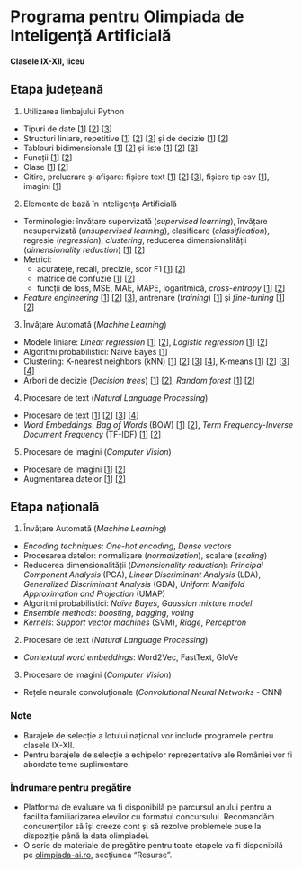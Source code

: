 # Programa pentru Olimpiada de Inteligență Artificială

#### Clasele IX-XII, liceu


## Etapa județeană

1. Utilizarea limbajului Python

- Tipuri de date [[1](https://www.geeksforgeeks.org/python-data-types/)] [[2](https://www.w3schools.com/python/python_datatypes.asp)] [[3](https://realpython.com/python-data-types/)]
- Structuri liniare, repetitive [[1](https://www.geeksforgeeks.org/loops-in-python/)] [[2](https://www.w3schools.com/python/python_while_loops.asp )] [[3](https://www.w3schools.com/python/python_for_loops.asp )] și de decizie [[1](https://www.geeksforgeeks.org/conditional-statements-in-python/)] [[2](https://www.w3schools.com/python/python_conditions.asp )]
- Tablouri bidimensionale [[1](https://www.geeksforgeeks.org/python-arrays/)] [[2](https://www.w3schools.com/python/python_arrays.asp)] și liste [[1](https://www.geeksforgeeks.org/python-lists/)] [[2](https://www.w3schools.com/python/python_lists.asp )] [[3](https://realpython.com/python-data-structures/)]
- Funcții [[1](https://www.geeksforgeeks.org/python-functions/)] [[2](https://www.w3schools.com/python/python_functions.asp)]
- Clase [[1](https://www.geeksforgeeks.org/python-classes-and-objects/)] [[2](https://www.w3schools.com/python/python_classes.asp )]
- Citire, prelucrare și afișare: fișiere text [[1](https://www.geeksforgeeks.org/file-handling-python/)] [[2](https://www.w3schools.com/python/python_file_handling.asp)] [[3](https://www.w3schools.com/python/python_file_open.asp )], fișiere tip csv [[1](https://www.geeksforgeeks.org/working-csv-files-python/)], imagini [[1](https://www.geeksforgeeks.org/working-images-python/)]

2. Elemente de bază în Inteligența Artificială

- Terminologie: învățare supervizată (*supervised learning*), învățare nesupervizată (*unsupervised learning*), clasificare (*classification*), regresie (*regression*), *clustering*, reducerea dimensionalității (*dimensionality reduction*) [[1](https://www.geeksforgeeks.org/machine-learning/)] [[2](https://www.ibm.com/think/topics/dimensionality-reduction)]
- Metrici: 
  - acuratețe, recall, precizie, scor F1 [[1](https://developers.google.com/machine-learning/crash-course/classification/accuracy-precision-recall)] [[2](https://www.ibm.com/docs/en/masv-and-l/maximo-vi/continuous-delivery?topic=configuring-understanding-metrics)]
  - matrice de confuzie [[1](https://www.ibm.com/think/topics/confusion-matrix)] [[2](https://developers.google.com/machine-learning/crash-course/classification/thresholding)]
  - funcții de loss, MSE, MAE, MAPE, logaritmică, *cross-entropy* [[1](https://www.ibm.com/think/topics/loss-function)] [[2](https://www.geeksforgeeks.org/ml-common-loss-functions/)]
- *Feature engineering* [[1](https://www.ibm.com/think/topics/feature-engineering )] [[2](https://www.geeksforgeeks.org/what-is-feature-engineering/)] [[3](https://www.kaggle.com/code/ryanholbrook/what-is-feature-engineering)], antrenare (*training*) [[1](https://www.ibm.com/think/topics/model-training)] și *fine-tuning* [[1](https://www.ibm.com/think/topics/fine-tuning)] [[2](https://www.geeksforgeeks.org/what-is-fine-tuning/ )] 

3. Învățare Automată (*Machine Learning*)

- Modele liniare: *Linear regression* [[1](https://developers.google.com/machine-learning/crash-course/linear-regression )] [[2](https://www.w3schools.com/python/python_ml_linear_regression.asp )], *Logistic regression* [[1](https://developers.google.com/machine-learning/crash-course/logistic-regression )] [[2](https://www.w3schools.com/python/python_ml_logistic_regression.asp )] 
- Algoritmi probabilistici: Naïve Bayes [[1](https://www.ibm.com/think/topics/naive-bayes )]
- Clustering: K-nearest neighbors (kNN) [[1](https://www.ibm.com/docs/en/db2-warehouse?topic=procedures-k-nearest-neighbors-knn)] [[2](https://realpython.com/knn-python/ )] [[3](https://www.ibm.com/think/topics/knn )] [[4](https://www.w3schools.com/python/python_ml_knn.asp )], K-means [[1](https://www.ibm.com/docs/en/db2-warehouse?topic=procedures-k-means-clustering )] [[2](https://realpython.com/k-means-clustering-python/)] [[3](https://www.ibm.com/think/topics/k-means-clustering )] [[4](https://www.w3schools.com/python/python_ml_k-means.asp)] 
- Arbori de decizie (*Decision trees*) [[1](https://developers.google.com/machine-learning/decision-forests/decision-trees)] [[2](https://www.w3schools.com/python/python_ml_decision_tree.asp )], *Random forest* [[1](https://developers.google.com/machine-learning/decision-forests/random-forests)] [[2](https://www.ibm.com/think/topics/random-forest )] 

4. Procesare de text (*Natural Language Processing*) 

- Procesare de text  [[1](https://developer.ibm.com/learningpaths/get-started-artificial-intelligence/next-steps/beginner-natural-language-processing/)] [[2](https://www.geeksforgeeks.org/introduction-to-natural-language-processing/)] [[3](https://www.geeksforgeeks.org/natural-language-processing-overview/)] [[4](https://www.deeplearning.ai/resources/natural-language-processing/)]
- *Word Embeddings*: *Bag of Words* (BOW) [[1](https://www.ibm.com/think/topics/bag-of-words)] [[2](https://www.geeksforgeeks.org/bag-of-words-bow-model-in-nlp/)], *Term Frequency-Inverse Document Frequency* (TF-IDF)  [[1](https://www.geeksforgeeks.org/understanding-tf-idf-term-frequency-inverse-document-frequency/)] [[2](https://www.ibm.com/think/topics/topic-modeling)]

5. Procesare de imagini (*Computer Vision*)

- Procesare de imagini [[1](https://developer.ibm.com/articles/learn-the-basics-of-computer-vision-and-object-detection/)] [[2](https://www.coursera.org/learn/introduction-computer-vision-watson-opencv)]
- Augmentarea datelor [[1](https://www.ibm.com/think/topics/data-augmentation)] [[2](https://towardsdatascience.com/complete-guide-to-data-augmentation-for-computer-vision-1abe4063ad07/)]

## Etapa națională

1. Învățare Automată (*Machine Learning*)

- *Encoding techniques*: *One-hot encoding*, *Dense vectors*
- Procesarea datelor: normalizare (*normalization*), scalare (*scaling*)
- Reducerea dimensionalității (*Dimensionality reduction*): *Principal Component Analysis* (PCA), *Linear Discriminant Analysis* (LDA), *Generalized Discriminant Analysis* (GDA), *Uniform Manifold Approximation and Projection* (UMAP)
- Algoritmi probabilistici: *Naïve Bayes*, *Gaussian mixture model*
- *Ensemble methods*: *boosting*, *bagging*, *voting*
- *Kernels*: *Support vector machines* (SVM), *Ridge*, *Perceptron*

2. Procesare de text (*Natural Language Processing*) 

- *Contextual word embeddings*: Word2Vec, FastText, GloVe

3.  Procesare de imagini (*Computer Vision*)

- Rețele neurale convoluționale (*Convolutional Neural Networks* - CNN)

### Note

- Barajele de selecție a lotului național vor include programele pentru clasele IX-XII.
- Pentru barajele de selecție a echipelor reprezentative ale României vor fi abordate teme suplimentare.

### Îndrumare pentru pregătire

- Platforma de evaluare va fi disponibilă pe parcursul anului pentru a facilita familiarizarea elevilor cu formatul concursului. Recomandăm concurenților să își creeze cont și să rezolve problemele puse la dispoziție până la data olimpiadei.
- O serie de materiale de pregătire pentru toate etapele va fi disponibilă pe [olimpiada-ai.ro](https://olimpiada-ai.ro/), secțiunea “Resurse”.
